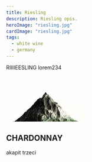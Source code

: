 ```yaml
---
title: Riesling
description: Riesling opis.
heroImage: "riesling.jpg"
cardImage: "riesling.jpg"
tags:
  - white wine
  - germany
---
```


RIIIIEESLING
lorem234

![alt gora](/img/mountain.png)

## CHARDONNAY

akapit trzeci